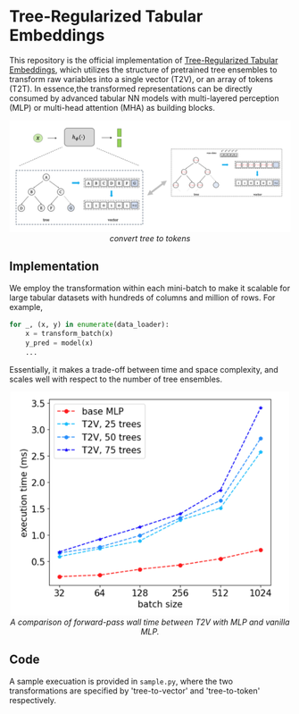 # Tree-Regularized Tabular Embeddings

This repository is the official implementation of [Tree-Regularized Tabular Embeddings](https://openreview.net/forum?id=dQLDxIPsU4), which utilizes the structure of pretrained tree ensembles to transform raw variables into a single vector (T2V), or an array of tokens (T2T). In essence,the transformed representations can be directly consumed by advanced tabular NN models with multi-layered perception (MLP) or multi-head attention (MHA) as building blocks. 

<p align="center">
<img src="assets/t2t.png" width="800px"/>  
<br>
<em>
convert tree to tokens
</em>
</p>


## Implementation 
We employ the transformation within each mini-batch to make it scalable for large tabular datasets with hundreds of columns and million of rows. For example, 

```python 
for _, (x, y) in enumerate(data_loader):
    x = transform_batch(x) 
    y_pred = model(x)
    ...
```

Essentially, it makes a trade-off between time and space complexity, and scales well with respect to the number of tree ensembles. 

<p align="center">
<img src="assets/t2t-implementations.png" width="500px"/>  
<br>
<em>
A comparison of forward-pass wall time between T2V with MLP and vanilla MLP.
</em>
</p>


## Code 
A sample execuation is provided in `sample.py`, where the two transformations are specified by 'tree-to-vector' and 'tree-to-token' respectively. 
